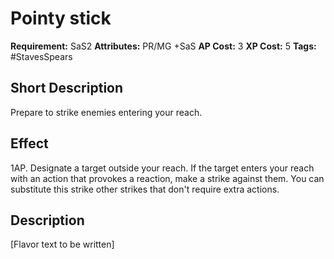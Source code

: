 # Pointy stick

 **Requirement:** SaS2
 **Attributes:** PR/MG +SaS
 **AP Cost:** 3
 **XP Cost:** 5
 **Tags:** #StavesSpears

## Short Description
Prepare to strike enemies entering your reach.

## Effect
1AP. Designate a target outside your reach. If the target enters your reach with an action that provokes a reaction, make a strike against them. You can substitute this strike other strikes that don't require extra actions.

## Description
[Flavor text to be written]